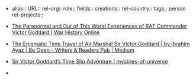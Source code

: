 - alias::
  URL::
  rel-org::
  role::
  fields::
  creations::
  rel-country::
  tags:: person
  rel-projects::


- [The Paranormal and Out of This World Experiences of RAF Commander Victor Goddard | War History Online](https://www.warhistoryonline.com/world-war-ii/victor-goddard-paranomal-experiences.html)
- [The Enigmatic Time Travel of Air Marshal Sir Victor Goddard | by Ibrahim Ayaz | Be Open - Writers & Readers Pub | Medium](https://medium.com/be-open/the-enigmatic-time-travel-of-air-marshal-sir-victor-goddard-cc5efdbc9776)
- [Sir Victor Goddard’s Time Slip Adventure | mystries-of-universe](https://srashtijain.wixsite.com/mystries-of-universe/sir-victor-goddards-time-slip-adventure)
-
